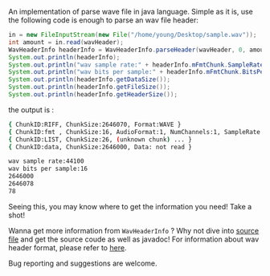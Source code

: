 An implementation of parse wave file in java language.
Simple as it is,  use the following code is enough to parse an wav file header: 

```java
in = new FileInputStream(new File("/home/young/Desktop/sample.wav"));
int amount = in.read(wavHeader);
WavHeaderInfo headerInfo = WavHeaderInfo.parseHeader(wavHeader, 0, amount);
System.out.println(headerInfo);
System.out.println("wav sample rate:" + headerInfo.mFmtChunk.SampleRate);
System.out.println("wav bits per sample:" + headerInfo.mFmtChunk.BitsPerSample);
System.out.println(headerInfo.getDataSize());
System.out.println(headerInfo.getFileSize());
System.out.println(headerInfo.getHeaderSize());
```

the output is :
```bash
{ ChunkID:RIFF, ChunkSize:2646070, Format:WAVE }
{ ChunkID:fmt , ChunkSize:16, AudioFormat:1, NumChannels:1, SampleRate:44100, ByteRate:88200, BlockAlign:2, BitsPerSample:16 }
{ ChunkID:LIST, ChunkSize:26, (unknown chunk) ... }
{ ChunkID:data, ChunkSize:2646000, Data: not read }

wav sample rate:44100
wav bits per sample:16
2646000
2646078
78
```
Seeing this, you may know where to get the information you need! Take a shot!

Wanna get more information from `WavHeaderInfo` ? 
Why not dive into [source file][1] and get the source coude as well as javadoc! 
For information about wav header format,  please refer to [here][2].

Bug reporting and suggestions are welcome.

[1]:com/young/format/WavHeaderInfo.java
[2]:https://ccrma.stanford.edu/courses/422/projects/WaveFormat/
